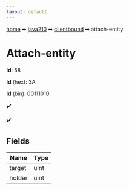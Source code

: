 ```yaml
---
layout: default
---
```


[home](/) ➡ [java210](/protocol/java210) ➡ [clientbound](/protocol/java210/clientbound) ➡ attach-entity

# Attach-entity

**Id**: 58

**Id** (hex): 3A

**Id** (bin): 00111010

✔️

✔️

## Fields

Name | Type
---|---
target | uint
holder | uint

